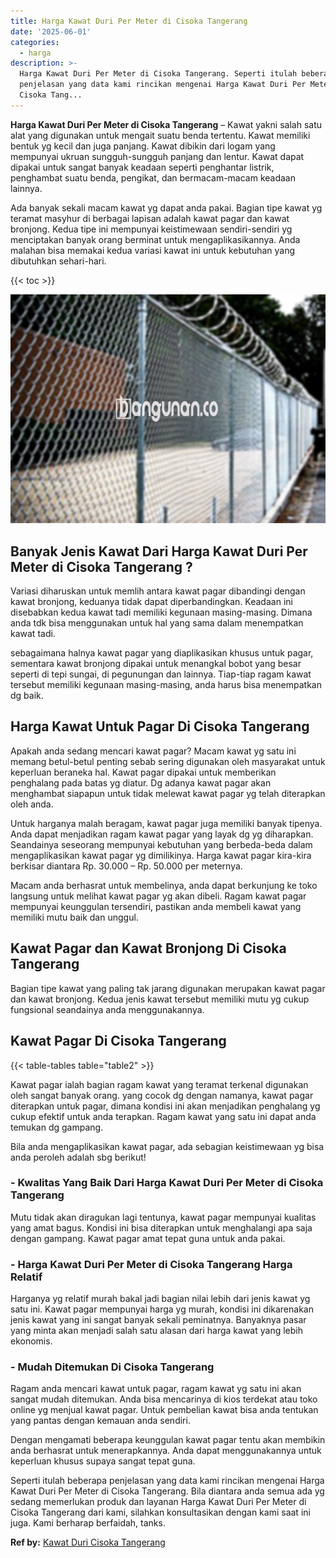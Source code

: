 ```yaml
---
title: Harga Kawat Duri Per Meter di Cisoka Tangerang
date: '2025-06-01'
categories:
  - harga
description: >-
  Harga Kawat Duri Per Meter di Cisoka Tangerang. Seperti itulah beberapa
  penjelasan yang data kami rincikan mengenai Harga Kawat Duri Per Meter di
  Cisoka Tang...
---
```


**Harga Kawat Duri Per Meter di Cisoka Tangerang** – Kawat yakni salah satu alat yang digunakan untuk mengait suatu benda tertentu. Kawat memiliki bentuk yg kecil dan juga panjang. Kawat dibikin dari logam yang mempunyai ukruan sungguh-sungguh panjang dan lentur. Kawat dapat dipakai untuk sangat banyak keadaan seperti penghantar listrik, penghambat suatu benda, pengikat, dan bermacam-macam keadaan lainnya.

Ada banyak sekali macam kawat yg dapat anda pakai. Bagian tipe kawat yg teramat masyhur di berbagai lapisan adalah kawat pagar dan kawat bronjong. Kedua tipe ini mempunyai keistimewaan sendiri-sendiri yg menciptakan banyak orang berminat untuk mengaplikasikannya. Anda malahan bisa memakai kedua variasi kawat ini untuk kebutuhan yang dibutuhkan sehari-hari.

{{< toc >}}

![Harga Kawat Duri Per Meter di Cisoka Tangerang](/images/jual-kawat-murah03.png)

## Banyak Jenis Kawat Dari Harga Kawat Duri Per Meter di Cisoka Tangerang ?

Variasi diharuskan untuk memlih antara kawat pagar dibandingi dengan kawat bronjong, keduanya tidak dapat diperbandingkan. Keadaan ini disebabkan kedua kawat tadi memiliki kegunaan masing-masing. Dimana anda tdk bisa menggunakan untuk hal yang sama dalam menempatkan kawat tadi.

sebagaimana halnya kawat pagar yang diaplikasikan khusus untuk pagar, sementara kawat bronjong dipakai untuk menangkal bobot yang besar seperti di tepi sungai, di pegunungan dan lainnya. Tiap-tiap ragam kawat tersebut memiliki kegunaan masing-masing, anda harus bisa menempatkan dg baik.

## Harga Kawat Untuk Pagar Di Cisoka Tangerang

Apakah anda sedang mencari kawat pagar? Macam kawat yg satu ini memang betul-betul penting sebab sering digunakan oleh masyarakat untuk keperluan beraneka hal. Kawat pagar dipakai untuk memberikan penghalang pada batas yg diatur. Dg adanya kawat pagar akan menghambat siapapun untuk tidak melewat kawat pagar yg telah diterapkan oleh anda.

Untuk harganya malah beragam, kawat pagar juga memiliki banyak tipenya. Anda dapat menjadikan ragam kawat pagar yang layak dg yg diharapkan. Seandainya seseorang mempunyai kebutuhan yang berbeda-beda dalam mengaplikasikan kawat pagar yg dimilikinya. Harga kawat pagar kira-kira berkisar diantara Rp. 30.000 – Rp. 50.000 per meternya.

Macam anda berhasrat untuk membelinya, anda dapat berkunjung ke toko langsung untuk melihat kawat pagar yg akan dibeli. Ragam kawat pagar mempunyai keunggulan tersendiri, pastikan anda membeli kawat yang memiliki mutu baik dan unggul.

## Kawat Pagar dan Kawat Bronjong Di Cisoka Tangerang

Bagian tipe kawat yang paling tak jarang digunakan merupakan kawat pagar dan kawat bronjong. Kedua jenis kawat tersebut memiliki mutu yg cukup fungsional seandainya anda menggunakannya.

## Kawat Pagar Di Cisoka Tangerang

{{< table-tables table="table2" >}}

Kawat pagar ialah bagian ragam kawat yang teramat terkenal digunakan oleh sangat banyak orang. yang cocok dg dengan namanya, kawat pagar diterapkan untuk pagar, dimana kondisi ini akan menjadikan penghalang yg cukup efektif untuk anda terapkan. Ragam kawat yang satu ini dapat anda temukan dg gampang.

Bila anda mengaplikasikan kawat pagar, ada sebagian keistimewaan yg bisa anda peroleh adalah sbg berikut!

### \- Kwalitas Yang Baik Dari Harga Kawat Duri Per Meter di Cisoka Tangerang

Mutu tidak akan diragukan lagi tentunya, kawat pagar mempunyai kualitas yang amat bagus. Kondisi ini bisa diterapkan untuk menghalangi apa saja dengan gampang. Kawat pagar amat tepat guna untuk anda pakai.

### \- Harga Kawat Duri Per Meter di Cisoka Tangerang Harga Relatif

Harganya yg relatif murah bakal jadi bagian nilai lebih dari jenis kawat yg satu ini. Kawat pagar mempunyai harga yg murah, kondisi ini dikarenakan jenis kawat yang ini sangat banyak sekali peminatnya. Banyaknya pasar yang minta akan menjadi salah satu alasan dari harga kawat yang lebih ekonomis.

### \- Mudah Ditemukan Di Cisoka Tangerang

Ragam anda mencari kawat untuk pagar, ragam kawat yg satu ini akan sangat mudah ditemukan. Anda bisa mencarinya di kios terdekat atau toko online yg menjual kawat pagar. Untuk pembelian kawat bisa anda tentukan yang pantas dengan kemauan anda sendiri.

Dengan mengamati beberapa keunggulan kawat pagar tentu akan membikin anda berhasrat untuk menerapkannya. Anda dapat menggunakannya untuk keperluan khusus supaya sangat tepat guna.

Seperti itulah beberapa penjelasan yang data kami rincikan mengenai Harga Kawat Duri Per Meter di Cisoka Tangerang. Bila diantara anda semua ada yg sedang memerlukan produk dan layanan Harga Kawat Duri Per Meter di Cisoka Tangerang dari kami, silahkan konsultasikan dengan kami saat ini juga. Kami berharap berfaidah, tanks.

**Ref by:** [Kawat Duri Cisoka Tangerang](https://id.wikipedia.org/wiki/Kawat)
